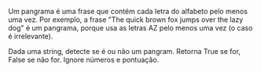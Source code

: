 Um pangrama é uma frase que contém cada letra do alfabeto pelo menos uma vez. Por exemplo, a frase "The quick brown fox jumps over the lazy dog" é um pangrama, porque usa as letras AZ pelo menos uma vez (o caso é irrelevante).

Dada uma string, detecte se é ou não um pangram. Retorna True se for, False se não for. Ignore números e pontuação.